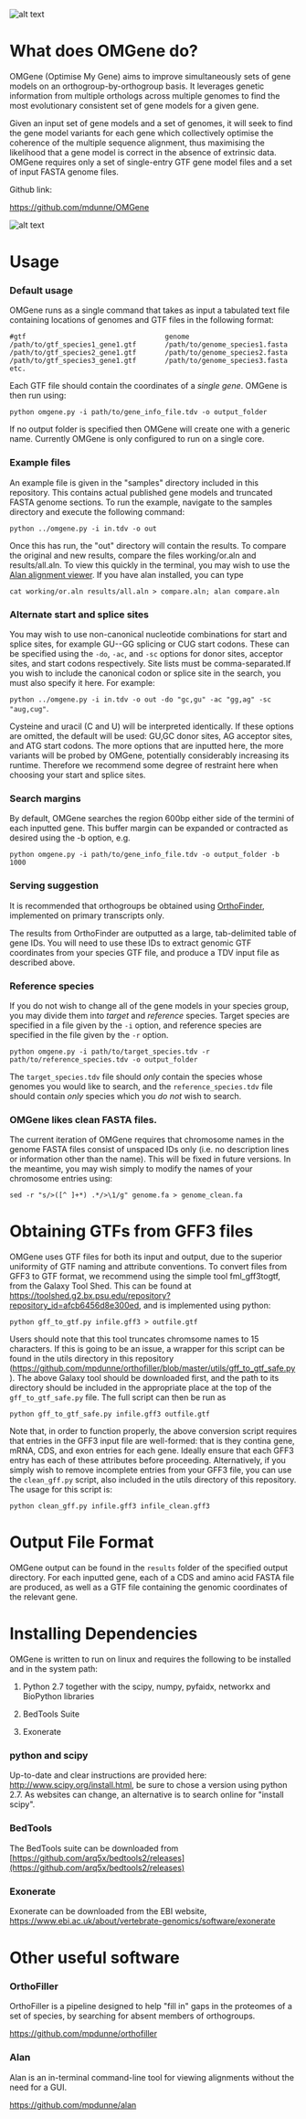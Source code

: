 ![alt text](http://empede.co.uk/imgrepos/OMGene_head.png? "OMGene logo")

What does OMGene do?
==========
OMGene (Optimise My Gene) aims to improve simultaneously sets of gene models on an orthogroup-by-orthogroup basis. It leverages genetic information from multiple orthologs across multiple genomes to find the most evolutionary consistent set of gene models for a given gene.

Given an input set of gene models and a set of genomes, it will seek to find the gene model variants for each gene which collectively optimise the coherence of the multiple sequence alignment, thus maximising the likelihood that a gene model is correct in the absence of extrinsic data. OMGene requires only a set of single-entry GTF gene model files and a set of input FASTA genome files.

Github link:

https://github.com/mdunne/OMGene

![alt text](http://empede.co.uk/imgrepos/OMGene_examples.png "OMGene examples")


Usage
=====

### Default usage

OMGene runs as a single command that takes as input a tabulated text file containing locations of genomes and GTF files in the following format:

```
#gtf                                  genome
/path/to/gtf_species1_gene1.gtf       /path/to/genome_species1.fasta
/path/to/gtf_species2_gene1.gtf       /path/to/genome_species2.fasta
/path/to/gtf_species3_gene1.gtf       /path/to/genome_species3.fasta
etc.
```

Each GTF file should contain the coordinates of a *single gene*. OMGene is then run using:

`python omgene.py -i path/to/gene_info_file.tdv -o output_folder`

If no output folder is specified then OMGene will create one with a generic name. Currently OMGene is only configured to run on a single core.

### Example files

An example file is given in the "samples" directory included in this repository. This contains actual published gene models and truncated FASTA genome sections. To run the example, navigate to the samples directory and execute the following command:

`python ../omgene.py -i in.tdv -o out`

Once this has run, the "out" directory will contain the results. To compare the original and new results, compare the files working/or.aln and results/all.aln. To view this quickly in the terminal, you may wish to use the [Alan alignment viewer](https://github.com/mpdunne/alan). If you have alan installed, you can type

`cat working/or.aln results/all.aln > compare.aln; alan compare.aln`

### Alternate start and splice sites

You may wish to use non-canonical nucleotide combinations for start and splice sites, for example GU--GG splicing or CUG start codons. These can be specified using the `-do`, `-ac`, and `-sc` options for donor sites, acceptor sites, and start codons respectively. Site lists must be comma-separated.If you wish to include the canonical codon or splice site in the search, you must also specify it here. For example:

`python ../omgene.py -i in.tdv -o out -do "gc,gu" -ac "gg,ag" -sc "aug,cug"`.

Cysteine and uracil (C and U) will be interpreted identically. If these options are omitted, the default will be used: GU,GC donor sites, AG acceptor sites, and ATG start codons. The more options that are inputted here, the more variants will be probed by OMGene, potentially considerably increasing its runtime. Therefore we recommend some degree of restraint here when choosing your start and splice sites.


### Search margins

By default, OMGene searches the region 600bp either side of the termini of each inputted gene. This buffer margin can be expanded or contracted as desired using the -b option, e.g.

`python omgene.py -i path/to/gene_info_file.tdv -o output_folder -b 1000`

### Serving suggestion

It is recommended that orthogroups be obtained using [OrthoFinder](https://github.com/davidemms/OrthoFinder), implemented on primary transcripts only.

The results from OrthoFinder are outputted as a large, tab-delimited table of gene IDs. You will need to use these IDs to extract genomic GTF coordinates from your species GTF file, and produce a TDV input file as described above.

### Reference species

If you do not wish to change all of the gene models in your species group, you may divide them into *target* and *reference* species. Target species are specified in a file given by the `-i` option, and reference species are specified in the file given by the `-r` option.

`python omgene.py -i path/to/target_species.tdv -r path/to/reference_species.tdv -o output_folder`

The `target_species.tdv` file should *only* contain the species whose genomes you would like to search, and the `reference_species.tdv` file should contain *only* species which you *do not* wish to search.

### OMGene likes clean FASTA files.

The current iteration of OMGene requires that chromosome names in the genome FASTA files consist of unspaced IDs only (i.e. no description lines or information other than the name). This will be fixed in future versions. In the meantime, you may wish simply to modify the names of your chromosome entries using:

```
sed -r "s/>([^ ]+*) .*/>\1/g" genome.fa > genome_clean.fa
```

Obtaining GTFs from GFF3 files
==============================
OMGene uses GTF files for both its input and output, due to the superior uniformity of GTF naming and attribute conventions. To convert files from GFF3 to GTF format, we recommend using the simple tool fml_gff3togtf, from the Galaxy Tool Shed. This can be found at https://toolshed.g2.bx.psu.edu/repository?repository_id=afcb6456d8e300ed, and is implemented using python:

```
python gff_to_gtf.py infile.gff3 > outfile.gtf
```

Users should note that this tool truncates chromsome names to 15 characters. If this is going to be an issue, a wrapper for this script can be found in the utils directory in this repository (https://github.com/mpdunne/orthofiller/blob/master/utils/gff_to_gtf_safe.py). The above Galaxy tool should be downloaded first, and the path to its directory should be included in the appropriate place at the top of the `gff_to_gtf_safe.py` file. The full script can then be run as

```
python gff_to_gtf_safe.py infile.gff3 outfile.gtf
```

Note that, in order to function properly, the above conversion script requires that entries in the GFF3 input file are well-formed: that is they contina gene, mRNA, CDS, and exon entries for each gene. Ideally ensure that each GFF3 entry has each of these attributes before proceeding. Alternatively, if you simply wish to remove incomplete entries from your GFF3 file, you can use the `clean_gff.py` script, also included in the utils directory of this repository. The usage for this script is:

```
python clean_gff.py infile.gff3 infile_clean.gff3
```

Output File Format
==================
OMGene output can be found in the `results` folder of the specified output directory. For each inputted gene, each of a CDS and amino acid FASTA file are produced, as well as a GTF file containing the genomic coordinates of the relevant gene.

Installing Dependencies
=======================
OMGene is written to run on linux and requires the following to be installed and in the system path:

1. Python 2.7 together with the scipy, numpy, pyfaidx, networkx and BioPython libraries 

2. BedTools Suite

3. Exonerate

### python and scipy

Up-to-date and clear instructions are provided here: http://www.scipy.org/install.html, be sure to chose a version using python 2.7. As websites can change, an alternative is to search online for "install scipy".

### BedTools

The BedTools suite can be downloaded from [https://github.com/arq5x/bedtools2/releases](https://github.com/arq5x/bedtools2/releases)

### Exonerate

Exonerate can be downloaded from the EBI website, https://www.ebi.ac.uk/about/vertebrate-genomics/software/exonerate


Other useful software
=====================

### OrthoFiller

OrthoFiller is a pipeline designed to help "fill in" gaps in the proteomes of a set of species, by searching for absent members of orthogroups.

https://github.com/mpdunne/orthofiller

### Alan

Alan is an in-terminal command-line tool for viewing alignments without the need for a GUI.

https://github.com/mpdunne/alan

